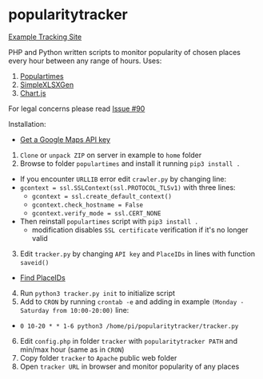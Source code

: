 # popularitytracker

[Example Tracking Site](https://zygtech.pl/tracker/)

PHP and Python written scripts to monitor popularity of chosen places every hour between any range of hours. Uses:
1. [Populartimes](https://github.com/m-wrzr/populartimes/)
2. [SimpleXLSXGen](https://github.com/shuchkin/simplexlsxgen/)
3. [Chart.js](https://www.chartjs.org/)

For legal concerns please read [Issue #90](https://github.com/m-wrzr/populartimes/issues/90)

Installation:
+ [Get a Google Maps API key](https://developers.google.com/places/web-service/get-api-key)
1. `Clone` or `unpack ZIP` on server in example to `home` folder
2. Browse to folder `populartimes` and install it running `pip3 install .`
+ If you encounter `URLLIB` error edit `crawler.py` by changing line:
+ `gcontext = ssl.SSLContext(ssl.PROTOCOL_TLSv1)` with three lines:
  + `gcontext = ssl.create_default_context()`
  + `gcontext.check_hostname = False`
  + `gcontext.verify_mode = ssl.CERT_NONE`
+ Then reinstall `populartimes` script with `pip3 install .`  
  + modification disables `SSL certificate` verification if it's no longer valid
3. Edit `tracker.py` by changing `API key` and `PlaceIDs` in lines with function `saveid()`
+ [Find PlaceIDs](https://developers.google.com/maps/documentation/javascript/examples/places-placeid-finder)
4. Run `python3 tracker.py init` to initialize script
5. Add to `CRON` by running `crontab -e` and adding in example `(Monday - Saturday from 10:00-20:00)` line:
+ `0 10-20 * * 1-6 python3 /home/pi/popularitytracker/tracker.py`
6. Edit `config.php` in folder `tracker` with `popularitytracker PATH` and min/max hour (same as in `CRON`)
7. Copy folder `tracker` to `Apache` public web folder
8. Open `tracker URL` in browser and monitor popularity of any places

